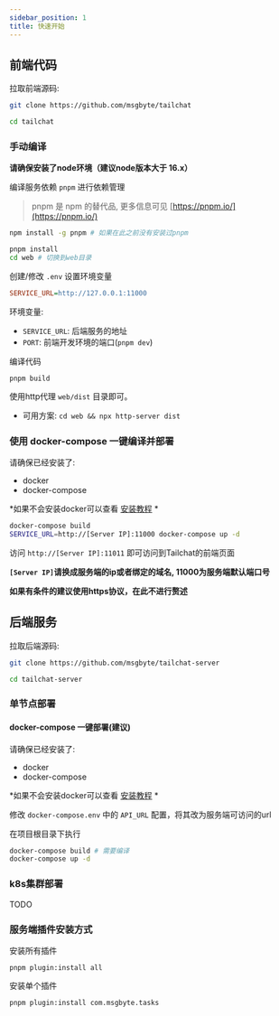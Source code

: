 ```yaml
---
sidebar_position: 1
title: 快速开始
---
```


## 前端代码

拉取前端源码:

```bash
git clone https://github.com/msgbyte/tailchat

cd tailchat
```

### 手动编译

**请确保安装了node环境（建议node版本大于 16.x）**

编译服务依赖 `pnpm` 进行依赖管理

> pnpm 是 npm 的替代品, 更多信息可见 [https://pnpm.io/](https://pnpm.io/)

```bash
npm install -g pnpm # 如果在此之前没有安装过pnpm

pnpm install
cd web # 切换到web目录
```

创建/修改 `.env` 设置环境变量

```ini
SERVICE_URL=http://127.0.0.1:11000
```
环境变量:
- `SERVICE_URL`: 后端服务的地址
- `PORT`: 前端开发环境的端口(`pnpm dev`)

编译代码
```
pnpm build
```

使用http代理 `web/dist` 目录即可。
- 可用方案: `cd web && npx http-server dist`

### 使用 docker-compose 一键编译并部署

请确保已经安装了:
- docker
- docker-compose

*如果不会安装docker可以查看 [安装教程](./install-docker.md) *

```bash
docker-compose build
SERVICE_URL=http://[Server IP]:11000 docker-compose up -d
```

访问 `http://[Server IP]:11011` 即可访问到Tailchat的前端页面

**`[Server IP]`请换成服务端的ip或者绑定的域名, 11000为服务端默认端口号**

**如果有条件的建议使用https协议，在此不进行赘述**

## 后端服务

拉取后端源码:

```bash
git clone https://github.com/msgbyte/tailchat-server

cd tailchat-server
```

### 单节点部署

#### docker-compose 一键部署(建议)

请确保已经安装了:
- docker
- docker-compose

*如果不会安装docker可以查看 [安装教程](./install-docker.md) *

修改 `docker-compose.env` 中的 `API_URL` 配置，将其改为服务端可访问的url

在项目根目录下执行
```bash
docker-compose build # 需要编译
docker-compose up -d
```

### k8s集群部署

TODO

### 服务端插件安装方式

安装所有插件
```
pnpm plugin:install all
```

安装单个插件
```
pnpm plugin:install com.msgbyte.tasks
```
